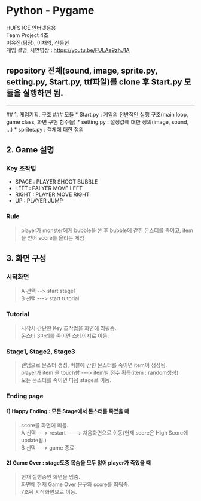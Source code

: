 # Python - Pygame
HUFS ICE 인터넷응용 <br>
Team Project 4조<br>
이유진(팀장), 이채영, 신동현<br>
게임 설명, 시연영상 : https://youtu.be/FULAe9zhJ1A
## repository 전체(sound, image, sprite.py, setting.py, Start.py, ttf파일)를 clone 후 Start.py 모듈을 실행하면 됨.
<hr>
## 1. 게임기획, 구조
### 모듈
  * Start.py : 게임의 전반적인 실행 구조(main loop, game class, 화면 구현 함수들)
  * setting.py : 설정값에 대한 정의(image, sound, ...)
  * sprites.py : 객체에 대한 정의

## 2. Game 설명
### Key 조작법
  * SPACE : PLAYER SHOOT BUBBLE
  * LEFT : PALYER MOVE LEFT
  * RIGHT : PLAYER MOVE RIGHT
  * UP : PLAYER JUMP
### Rule
>player가 monster에게 bubble을 쏜 후 bubble에 갇힌 몬스터를 죽이고, item을 얻어 score를 올리는 게임
## 3. 화면 구성
### 시작화면
> A 선택 --> start stage1 <br>
> B 선택 ---> start tutorial <br>
### Tutorial
> 시작시 간단한 Key 조작법을 화면에 띄워줌.<br>
> 몬스터 3마리를 죽이면 스테이지로 이동.<br>
### Stage1, Stage2, Stage3
> 랜덤으로 몬스터 생성, 버블에 갇힌 몬스터를 죽이면 item이 생성됨.<br>
> player가 item 을 touch함 ---> item별 점수 획득(item : random생성)<br>
> 모든 몬스터를 죽이면 다음 stage로 이동.<br>
### Ending page
#### 1) Happy Ending : 모든 Stage에서 몬스터를 죽였을 때
> score를 화면에 띄움.<br>
> A 선택 ---> restart ---> 처음화면으로 이동(현재 score은 High Score에 update됨.) <br>
> B 선택 ---> game 종료<br>
#### 2) Game Over : stage도중 목숨을 모두 잃어 player가 죽었을 때
> 현재 실행중인 화면을 멈춤.<br>
> 화면에 현재 Game Over 문구와 score를 띄워줌.<br>
> 7초뒤 시작화면으로 이동.<br>

